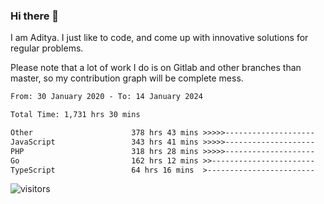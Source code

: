 ### Hi there 👋

I am Aditya. I just like to code, and come up with innovative solutions for regular problems.

Please note that a lot of work I do is on Gitlab and other branches than master, so my contribution graph will be complete mess.

<!--START_SECTION:waka-->

```txt
From: 30 January 2020 - To: 14 January 2024

Total Time: 1,731 hrs 30 mins

Other                      378 hrs 43 mins >>>>>--------------------   21.87 %
JavaScript                 343 hrs 41 mins >>>>>--------------------   19.85 %
PHP                        318 hrs 28 mins >>>>>--------------------   18.39 %
Go                         162 hrs 12 mins >>-----------------------   09.37 %
TypeScript                 64 hrs 16 mins  >------------------------   03.71 %
```

<!--END_SECTION:waka-->

![visitors](https://visitor-badge.glitch.me/badge?page_id=BrainBuzzer.visitor-badge&left_color=green&right_color=red)

